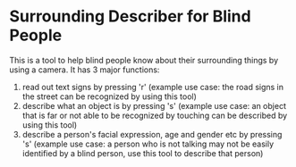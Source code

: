 # Surrounding Describer for Blind People
This is a tool to help blind people know about their surrounding things by using a camera.
It has 3 major functions:
  1. read out text signs by pressing 'r'
    (example use case: the road signs in the street can be recognized by using this tool)
  2. describe what an object is by pressing 's'
    (example use case: an object that is far or not able to be recognized by touching can be described by using this tool)
  3. describe a person's facial expression, age and gender etc by pressing 's'
    (example use case: a person who is not talking may not be easily identified by a blind person, use this tool to describe that person)
